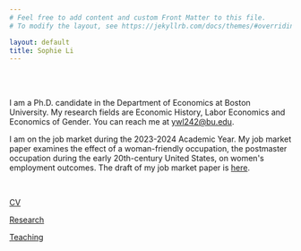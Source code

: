 ```yaml
---
# Feel free to add content and custom Front Matter to this file.
# To modify the layout, see https://jekyllrb.com/docs/themes/#overriding-theme-defaults

layout: default
title: Sophie Li
---
```


<br/><br/>

I am a Ph.D. candidate in the Department of Economics at Boston University. My research fields are Economic History, Labor Economics and Economics of Gender. You can reach me at <ywl242@bu.edu>.

I am on the job market during the 2023-2024 Academic Year. My job market paper examines the effect of a woman-friendly occupation, the postmaster occupation during the early 20th-century United States, on women's employment outcomes. The draft of my job market paper is [here](pdfs/SophieLi_JMP.pdf).

<br/>


[CV](pdfs/SophieLi_CV.pdf)

[Research](./research)

[Teaching](./teaching)